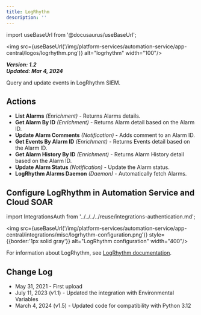 ```yaml
---
title: LogRhythm
description: ''
---
```


import useBaseUrl from '@docusaurus/useBaseUrl';

<img src={useBaseUrl('/img/platform-services/automation-service/app-central/logos/logrhythm.png')} alt="logrhythm" width="100"/>

***Version: 1.2  
Updated: Mar 4, 2024***

Query and update events in LogRhythm SIEM.

## Actions

* **List Alarms** *(Enrichment)* - Returns Alarms details.
* **Get Alarm By ID** *(Enrichment)* - Returns Alarm detail based on the Alarm ID.
* **Update Alarm Comments** *(Notification)* - Adds comment to an Alarm ID.
* **Get Events By Alarm ID** *(Enrichment)* - Returns Events detail based on the Alarm ID.
* **Get Alarm History By ID** *(Enrichment)* - Returns Alarm History detail based on the Alarm ID.
* **Update Alarm Status** *(Notification)* - Update the Alarm status.
* **LogRhythm Alarms Daemon** *(Daemon)* - Automatically fetch Alarms.

## Configure LogRhythm in Automation Service and Cloud SOAR

import IntegrationsAuth from '../../../../reuse/integrations-authentication.md';

<IntegrationsAuth/>

<img src={useBaseUrl('/img/platform-services/automation-service/app-central/integrations/misc/logrhythm-configuration.png')} style={{border:'1px solid gray'}} alt="LogRhythm configuration" width="400"/>

For information about LogRhythm, see [LogRhythm documentation](https://docs.logrhythm.com/?l=en).

## Change Log

* May 31, 2021 - First upload
* July 11, 2023 (v1.1) - Updated the integration with Environmental Variables
* March 4, 2024 (v1.5) - Updated code for compatibility with Python 3.12
